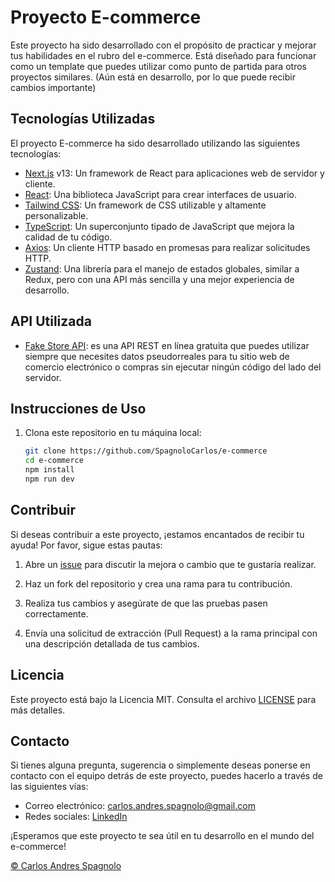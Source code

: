 # Proyecto E-commerce

<!-- ![E-commerce](ruta-a-tu-imagen-o-logo.png) -->

Este proyecto ha sido desarrollado con el propósito de practicar y mejorar tus habilidades en el rubro del e-commerce. Está diseñado para funcionar como un template que puedes utilizar como punto de partida para otros proyectos similares.
(Aún está en desarrollo, por lo que puede recibir cambios importante)

## Tecnologías Utilizadas

El proyecto E-commerce ha sido desarrollado utilizando las siguientes tecnologías:

- [Next.js](https://nextjs.org/) v13: Un framework de React para aplicaciones web de servidor y cliente.
- [React](https://es.reactjs.org/): Una biblioteca JavaScript para crear interfaces de usuario.
- [Tailwind CSS](https://tailwindcss.com/): Un framework de CSS utilizable y altamente personalizable.
- [TypeScript](https://www.typescriptlang.org/): Un superconjunto tipado de JavaScript que mejora la calidad de tu código.
- [Axios](https://axios-http.com/): Un cliente HTTP basado en promesas para realizar solicitudes HTTP.
- [Zustand](https://github.com/pmndrs/zustand): Una librería para el manejo de estados globales, similar a Redux, pero con una API más sencilla y una mejor experiencia de desarrollo.

## API Utilizada

- [Fake Store API]("https://fakestoreapi.com/"): es una API REST en línea gratuita que puedes utilizar siempre que necesites datos pseudorreales para tu sitio web de comercio electrónico o compras sin ejecutar ningún código del lado del servidor.

## Instrucciones de Uso

1. Clona este repositorio en tu máquina local:

   ```bash
   git clone https://github.com/SpagnoloCarlos/e-commerce
   cd e-commerce
   npm install
   npm run dev
   ```

## Contribuir

Si deseas contribuir a este proyecto, ¡estamos encantados de recibir tu ayuda! Por favor, sigue estas pautas:

1. Abre un [issue](https://github.com/SpagnoloCarlos/e-commerce/issues) para discutir la mejora o cambio que te gustaría realizar.

2. Haz un fork del repositorio y crea una rama para tu contribución.

3. Realiza tus cambios y asegúrate de que las pruebas pasen correctamente.

4. Envía una solicitud de extracción (Pull Request) a la rama principal con una descripción detallada de tus cambios.

## Licencia

Este proyecto está bajo la Licencia MIT. Consulta el archivo [LICENSE](LICENSE) para más detalles.

## Contacto

Si tienes alguna pregunta, sugerencia o simplemente deseas ponerse en contacto con el equipo detrás de este proyecto, puedes hacerlo a través de las siguientes vías:

- Correo electrónico: carlos.andres.spagnolo@gmail.com
- Redes sociales: [LinkedIn](https://www.linkedin.com/in/carlos-spagnolo-andres/)

¡Esperamos que este proyecto te sea útil en tu desarrollo en el mundo del e-commerce!

[© Carlos Andres Spagnolo](https://www.linkedin.com/in/carlos-spagnolo-andres/)
